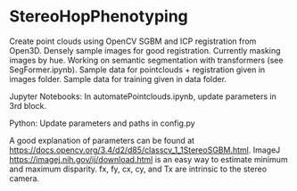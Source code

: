 # StereoHopPhenotyping
Create point clouds using OpenCV SGBM and ICP registration from Open3D. Densely sample images for good registration. Currently masking images by hue. Working on semantic segmentation with transformers (see SegFormer.ipynb). Sample data for pointclouds + registration given in images folder. Sample data for training given in data folder.

Jupyter Notebooks:
In automatePointclouds.ipynb, update parameters in 3rd block.

Python:
Update parameters and paths in config.py 

A good explanation of parameters can be found at https://docs.opencv.org/3.4/d2/d85/classcv_1_1StereoSGBM.html. ImageJ https://imagej.nih.gov/ij/download.html is an easy way to estimate minimum and maximum disparity. fx, fy, cx, cy, and Tx are intrinsic to the stereo camera. 
